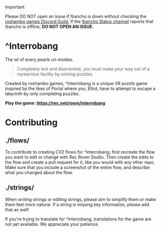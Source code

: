 > [!IMPORTANT]
> Please DO NOT open an issue if !bancho is down without checking the [roshambo games Discord Guild.](https://discord.gg/KrdwarZayN) If the [!bancho Status channel](https://discord.com/channels/1307105710521319557/1317605291642327120) reports that !bancho is offline, **DO NOT OPEN AN ISSUE.**

# ^Interrobang
The oil of every pearls un-insides.

> Completely lost and disoriented, you must make your way out of a mysterious facility by solving puzzles.

Created by roshambo games, ^Interrobang is a unique VR puzzle game inspired by the likes of Portal where you, Elliot, have to attempt to escape a labyrinth by only completing puzzles.

**Play the game: https://rec.net/room/interrobang**


# Contributing
## ./flows/
To contribute to creating CV2 flows for ^Interrobang, first recreate the flow you want to edit or change with Rec Room Studio. Then create the edits to the flow and create a pull request for it, like you would with any other repo. Make sure that you include a screenshot of the entire flow, and describe what you changed about the flow.

## ./strings/
When writing strings or editing strings, please aim to simplify them or make them feel more natural. If a string is missing key information, please add that as well!

If you're trying to translate for ^Interrobang, translations for the game are not yet available. We appreciate your patience.
